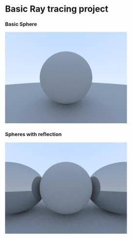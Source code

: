 # Basic Ray tracing project

### Basic Sphere
![](renders/image2.png)

### Spheres with reflection
![](renders/image3.png)